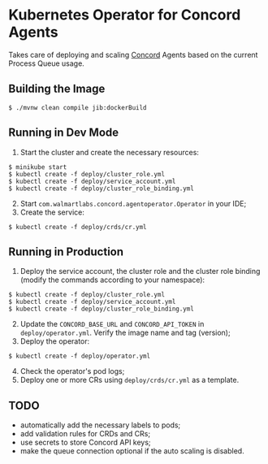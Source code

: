 # Kubernetes Operator for Concord Agents

Takes care of deploying and scaling [Concord](https://concord.walmartlabs.com)
Agents based on the current Process Queue usage. 

## Building the Image

```
$ ./mvnw clean compile jib:dockerBuild
```

## Running in Dev Mode

1. Start the cluster and create the necessary resources:
  ```
  $ minikube start
  $ kubectl create -f deploy/cluster_role.yml
  $ kubectl create -f deploy/service_account.yml
  $ kubectl create -f deploy/cluster_role_binding.yml
  ```
2. Start `com.walmartlabs.concord.agentoperator.Operator` in your IDE;
3. Create the service:
  ```
  $ kubectl create -f deploy/crds/cr.yml
  ```

## Running in Production

1. Deploy the service account, the cluster role and the cluster role binding
(modify the commands according to your namespace):
  ```
  $ kubectl create -f deploy/cluster_role.yml
  $ kubectl create -f deploy/service_account.yml
  $ kubectl create -f deploy/cluster_role_binding.yml
  ```
2. Update the `CONCORD_BASE_URL` and `CONCORD_API_TOKEN` in `deploy/operator.yml`.
   Verify the image name and tag (version);
3. Deploy the operator:
  ```
  $ kubectl create -f deploy/operator.yml
  ```
4. Check the operator's pod logs;
5. Deploy one or more CRs using `deploy/crds/cr.yml` as a template.

## TODO

- automatically add the necessary labels to pods;
- add validation rules for CRDs and CRs;
- use secrets to store Concord API keys;
- make the queue connection optional if the auto scaling is disabled.
